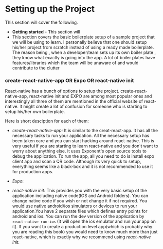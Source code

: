# **Setting up the Project**

This section will cover the following.

* **Getting started** - This section will 
* This section covers the basic boilerplate setup of a sample project that we will be using to learn. I personally believe that one should setup his/her project from scratch instead of using a ready made boilerplate. The reason being , when a developer/team sets up its own boiler plate , they know what exactly is going into the app. A lot of boiler plates have features/libraries which the team will be unaware of and would contribute to the clutter

### create-react-native-app OR Expo OR react-native init

React-native has a bunch of options to setup the project. create-react-native-app, react-native init and EXPO are among most popular ones and interestingly all three of them are mentioned in the official website of react-native. It might create a lot of confusion for someone who is starting to setup his/her own boilerplate.

Here is short desciption for each of them:

* _create-react-native-app:_ It is similar to the creat-react-app. It has all the necessary tasks to run your application. All the necessary setup has been taken care and you can start hacking around react-native. This is very useful if you are starting to learn react-native and you don't want to worry about anything else. It uses Exponent's open source tools to debug the application. To run the app, all you need to do is install expo client app and scan a QR code. Although its very quick to setup, everything seems like a black-box and it is not recommended to use it for production apps.

* _Expo_: 

* _react-native init:_ This provides you with the very basic setup of the application including native code\(IOS and Android folders\). You can change native code if you wish or not change it if not required. You would use native android/ios simulators or devices to run your application.You have 2 separate files which defines entry points for android and ios. You can run the dev version of the application by `react-native run-ios` \(It will open the ios emulator and run your app on it\). If you want to create a production level app\(which is probably why you are reading this book\) you would need to know much more than just react-native, which is exactly why we recommend using _react-native init._



